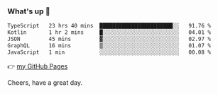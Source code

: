 ### What's up 👋

<!--START_SECTION:waka-->

```txt
TypeScript   23 hrs 40 mins  ███████████████████████░░   91.76 %
Kotlin       1 hr 2 mins     █░░░░░░░░░░░░░░░░░░░░░░░░   04.01 %
JSON         45 mins         ▓░░░░░░░░░░░░░░░░░░░░░░░░   02.97 %
GraphQL      16 mins         ▒░░░░░░░░░░░░░░░░░░░░░░░░   01.07 %
JavaScript   1 min           ░░░░░░░░░░░░░░░░░░░░░░░░░   00.08 %
```

<!--END_SECTION:waka-->

👉 [my GitHub Pages](https://ykzhukian.github.io)

Cheers, have a great day.

